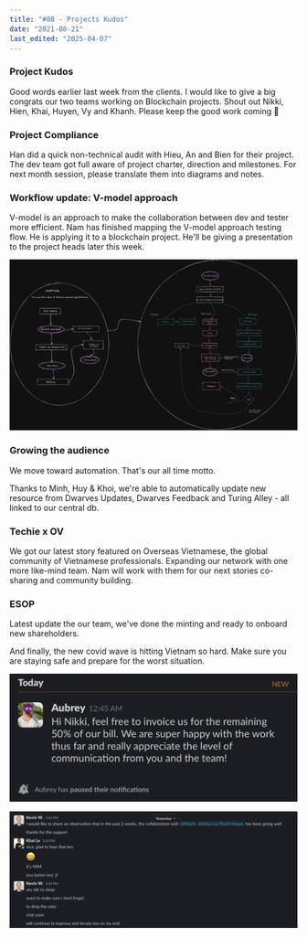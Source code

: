 ```yaml
---
title: "#88 - Projects Kudos"
date: "2021-08-21"
last_edited: "2025-04-07"
---
```

### Project Kudos

Good words earlier last week from the clients. I would like to give a big congrats our two teams working on Blockchain projects. Shout out Nikki, Hien, Khai, Huyen, Vy and Khanh. Please keep the good work coming 🙌

### Project Compliance

Han did a quick non-technical audit with Hieu, An and Bien for their project. The dev team got full aware of project charter, direction and milestones. For next month session, please translate them into diagrams and notes.

### Workflow update: V-model approach

V-model is an approach to make the collaboration between dev and tester more efficient. Nam has finished mapping the V-model approach testing flow. He is applying it to a blockchain project. He'll be giving a presentation to the project heads later this week.

![](assets/notion-image-1744006951453-oxjan.webp)

### Growing the audience

We move toward automation. That's our all time motto.

Thanks to Minh, Huy & Khoi, we're able to automatically update new resource from Dwarves Updates, Dwarves Feedback and Turing Alley - all linked to our central db.

### Techie x OV

We got our latest story featured on Overseas Vietnamese, the global community of Vietnamese professionals. Expanding our network with one more like-mind team. Nam will work with them for our next stories co-sharing and community building.

### ESOP

Latest update the our team, we've done the minting and ready to onboard new shareholders.

And finally, the new covid wave is hitting Vietnam so hard. Make sure you are staying safe and prepare for the worst situation.

![](assets/notion-image-1744006952060-5kgi7.webp)

![](assets/notion-image-1744006952422-dhoaa.webp)
